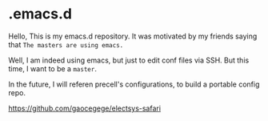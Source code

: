 # .emacs.d

Hello,
This is my emacs.d repository. It was motivated by my friends saying that `The masters are using emacs.`

Well, I am indeed using emacs, but just to edit conf files via SSH. But this time, I want to be a `master`.


In the future, I will referen precell's configurations, to build a portable config repo.

https://github.com/gaocegege/electsys-safari

